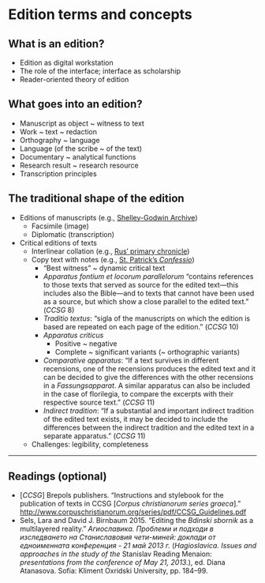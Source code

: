 # Edition terms and concepts

## What is an edition?

* Edition as digital workstation
* The role of the interface; interface as scholarship
* Reader-oriented theory of edition

## What goes into an edition?

* Manuscript as object ~ witness to text
* Work ~ text ~ redaction
* Orthography ~ language
* Language (of the scribe ~ of the text)
* Documentary ~ analytical functions
* Research result ~ research resource
* Transcription principles

## The traditional shape of the edition

* Editions of manuscripts (e.g., [Shelley-Godwin Archive](http://shelleygodwinarchive.org/sc/oxford/frankenstein/volume/i/#/p2))
	* Facsimile (image)
	* Diplomatic (transcription)
* Critical editions of texts
	* Interlinear collation (e.g., [Rus′ primary chronicle](http://pvl.obdurodon.org/browser.xhtml))
	* Copy text with notes (e.g., [St. Patrick’s *Confessio*](http://www.confessio.ie/etexts/confessio_latin#02))
		* “Best witness” ~ dynamic critical text
		* _Apparatus fontium et locorum parallelorum_ “contains references to those texts that served as source for the edited text—this includes also the Bible—and to texts that cannot have been used as a source, but which show a close parallel to the edited text.” (_CCSG_ 8)
		* _Traditio textus_: “sigla of the manuscripts on which the edition is based are repeated on each page of the edition.” (_CCSG_ 10)
		* _Apparatus criticus_
			* Positive ~ negative
			* Complete ~ significant variants (~ orthographic variants)
		* _Comparative apparatus_: “If a text survives in different recensions, one of the recensions produces the edited text and it can be decided to give the differences with the other recensions in a _Fassungsapparat_. A similar apparatus can also be included in the case of florilegia, to compare the excerpts with their respective source text.” (_CCSG_ 11)
		* _Indirect tradition_: “If a substantial and important indirect tradition of the edited text exists, it may be decided to include the differences between the indirect tradition and the edited text in a separate apparatus.” (_CCSG_ 11)
	* Challenges: legibility, completeness

_____

## Readings (optional)

* [_CCSG_] Brepols publishers. “Instructions and stylebook for the publication of texts in CCSG [_Corpus christianorum series graeca_].” <http://www.corpuschristianorum.org/series/pdf/CCSG_Guidelines.pdf>
* Sels, Lara and David J. Birnbaum 2015. “Editing the _Bdinski sbornik_ as a multilayered reality.” _Агиославика. Проблеми и подходи в изследването на Станиславовия чети-миней: доклади от едноименната конференция - 21 май 2013 г._ (_Hagioslavica. Issues and approaches in the study of the_ Stanislav Reading Menaion: _presentations from the conference of May 21, 2013._), ed. Diana Atanasova. Sofia: Kliment Oxridski University, pp. 184–99.